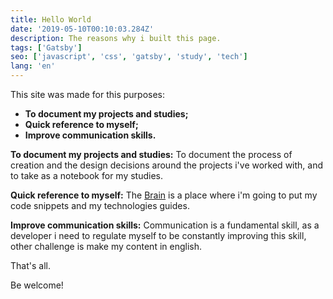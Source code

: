 ```yaml
---
title: Hello World
date: '2019-05-10T00:10:03.284Z'
description: The reasons why i built this page.
tags: ['Gatsby']
seo: ['javascript', 'css', 'gatsby', 'study', 'tech']
lang: 'en'
---
```


This site was made for this purposes:

- **To document my projects and studies;**
- **Quick reference to myself;**
- **Improve communication skills.**

**To document my projects and studies:** To document the process of creation and the design decisions around the projects i've worked with, and to take as a notebook for my studies.

**Quick reference to myself:** The [Brain](https://gianw.github.io/brain) is a place where i'm going to put my code snippets and my technologies guides.

**Improve communication skills:** Communication is a fundamental skill, as a developer i need to regulate myself to be constantly improving this skill, other challenge is make my content in english.

That's all.

Be welcome!
